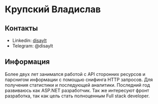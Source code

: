 # Крупский Владислав

## Контакты
* Linkedin: [disaylt](https://www.linkedin.com/in/disaylt/)
* Telegram: @disaylt

## Информация
Более двух лет занимался работой с API сторонних ресурсов и парснигом информации с помощью снифинга HTTP запросов. Для получения статистики и последующей аналитики. Последний год развиваюсь как ASP.NET разработчик. Так же интересуют фронт разработка, так как цель стать полноценным Full stack developer.